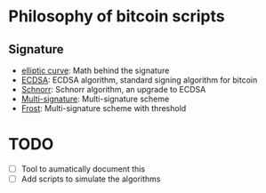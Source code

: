 # Philosophy of bitcoin scripts 

## Signature 
- [elliptic curve](cryptography/elliptic-curve.md): Math behind the signature 
- [ECDSA](cryptography/ecdsa.md): ECDSA algorithm, standard signing algorithm for bitcoin 
- [Schnorr](cryptography/schnorr.md): Schnorr algorithm, an upgrade to ECDSA 
- [Multi-signature](bitcoin-signature-scheme/mutli-signature.md): Multi-signature scheme 
- [Frost](bitcoin-signature-scheme/frost.md): Multi-signature scheme with threshold 


# TODO 

- [ ] Tool to aumatically document this 
- [ ] Add scripts to simulate the algorithms